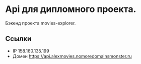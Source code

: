 # Api для дипломного проекта.

Бэкенд проекта movies-explorer.

## Ссылки
* IP 158.160.135.199
* Домен https://api.alexmovies.nomoredomainsmonster.ru
